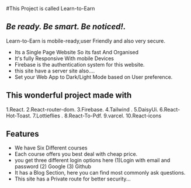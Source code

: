 #This Project is called  Learn-to-Earn
## _Be ready. Be smart. Be noticed!._
<!--[Live Link]()-->

Learn-to-Earn is mobile-ready,user Friendly and also very secure. 

- Its a Single Page Website So its fast And Organised
- It's fully Responsive With mobile Devices
- Firebase is the authentication system for this website.
- this site have a server site also....
- Set your Web App to Dark/Light Mode based on User preference.

## This wonderful project made with 
 1.React.
2.React-router-dom.
3.Firebase.
4.Tailwind .
5.DaisyUi.
6.React-Hot-Toast.
7.Lottieflies .
8.React-To-Pdf.
9.varcel.
10.React-icons


## Features

- We have Six Different courses 
- Each course offers you best deal  with cheap price.
- you get three different login options here (1)Login with email and password (2) Google (3) Github
- It has a Blog Section, here you can find most commonly ask questions.
- This site has a Private route for better security...